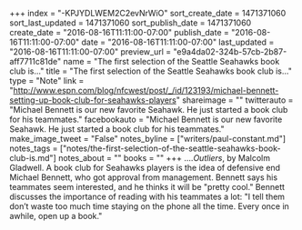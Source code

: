 +++
index = "-KPJYDLWEM2C2evNrWiO"
sort_create_date = 1471371060
sort_last_updated = 1471371060
sort_publish_date = 1471371060
create_date = "2016-08-16T11:11:00-07:00"
publish_date = "2016-08-16T11:11:00-07:00"
date = "2016-08-16T11:11:00-07:00"
last_updated = "2016-08-16T11:11:00-07:00"
preview_url = "e9a4da02-324b-57cb-2b87-aff7711c81de"
name = "The first selection of the Seattle Seahawks book club is..."
title = "The first selection of the Seattle Seahawks book club is..."
type = "Note"
link = "http://www.espn.com/blog/nfcwest/post/_/id/123193/michael-bennett-setting-up-book-club-for-seahawks-players"
shareimage = ""
twitterauto = "Michael Bennett is our new favorite Seahawk. He just started a book club for his teammates."
facebookauto = "Michael Bennett is our new favorite Seahawk. He just started a book club for his teammates."
make_image_tweet = "False"
notes_byline = ["writers/paul-constant.md"]
notes_tags = ["notes/the-first-selection-of-the-seattle-seahawks-book-club-is.md"]
notes_about = ""
books = ""
+++
....*Outliers*, by Malcolm Gladwell. A book club for Seahawks players is the idea of defensive end Michael Bennett, who got approval from management. Bennett says his teammates seem interested, and he thinks it will be "pretty cool." Bennett discusses the importance of reading with his teammates a lot: "I tell them don’t waste too much time staying on the phone all the time. Every once in awhile, open up a book."